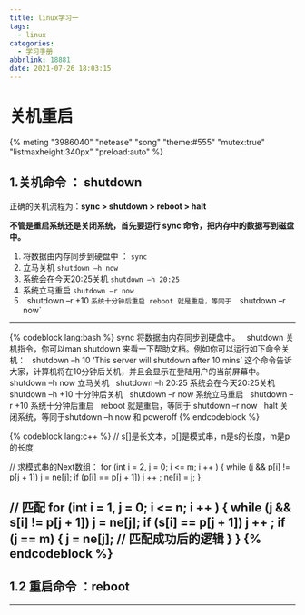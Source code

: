 ```yaml
---
title: linux学习一
tags:
  - linux
categories:
  - 学习手册
abbrlink: 18881
date: 2021-07-26 18:03:15
---
```

# 关机重启
{% meting "3986040" "netease" "song" "theme:#555" "mutex:true" "listmaxheight:340px" "preload:auto" %}
## 1.关机命令 ： shutdown

正确的关机流程为：**sync > shutdown > reboot > halt**

**不管是重启系统还是关闭系统，首先要运行 sync 命令，把内存中的数据写到磁盘中。**

1. 将数据由内存同步到硬盘中 ： `sync`
2. 立马关机 `shutdown –h now`
3. 系统会在今天20:25关机 `shutdown –h 20:25`
4. 系统立马重启 `shutdown –r now`
5. ` `shutdown –r +10 `系统十分钟后重启 reboot 就是重启，等同于  `shutdown –r now`

---

{% codeblock lang:bash %}
sync 将数据由内存同步到硬盘中。
 
shutdown 关机指令，你可以man shutdown 来看一下帮助文档。例如你可以运行如下命令关机：
 
shutdown –h 10 ‘This server will shutdown after 10 mins’ 这个命令告诉大家，计算机将在10分钟后关机，并且会显示在登陆用户的当前屏幕中。
 
shutdown –h now 立马关机
 
shutdown –h 20:25 系统会在今天20:25关机
 
shutdown –h +10 十分钟后关机
 
shutdown –r now 系统立马重启
 
shutdown –r +10 系统十分钟后重启
 
reboot 就是重启，等同于 shutdown –r now
 
halt 关闭系统，等同于shutdown –h now 和 poweroff
{% endcodeblock %}

{% codeblock lang:c++ %}
// s[]是长文本，p[]是模式串，n是s的长度，m是p的长度

// 求模式串的Next数组：
for (int i = 2, j = 0; i <= m; i ++ )
{
    while (j && p[i] != p[j + 1]) j = ne[j];
    if (p[i] == p[j + 1]) j ++ ;
    ne[i] = j;
}

// 匹配
for (int i = 1, j = 0; i <= n; i ++ )
{
    while (j && s[i] != p[j + 1]) j = ne[j];
    if (s[i] == p[j + 1]) j ++ ;
    if (j == m)
    {
        j = ne[j];
        // 匹配成功后的逻辑
    }
}
{% endcodeblock %}
---

## 1.2 重启命令 ：reboot

---
